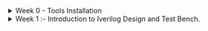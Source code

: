 <details>
<summary> Week 0 - Tools Installation </summary>
  <br>
  <p>  In this step we are going to install all necessary Open Source tools which we are going to use in this program.<br> Before that, setup ubuntu in oracle virtualbox. <br>
    <h2>Tool includes:-</h2>
  </p>
<ol>
  <li>Yosys</li>
  <li>magic</li>
  <li>OpenLANE</li>
  <li>lverilog</li>
  <li>gtkwave</li>
  <li>ngspice</li>
  <li>OpenSTA</li>
  
</ol>
 <hr>
  <h2>Yosys – Yosys Open Synthesis Suite</h2>
<p><pre>$ git clone https://github.com/YosysHQ/yosys.git 
$ cd yosys 
$ sudo apt install make # (If make is not installed please install it) 
$ sudo apt-get install build-essential clang bison flex \ 
  libreadline-dev gawk tcl-dev libffi-dev git \ 
  graphviz xdot pkg-config python3 libboost-system-dev \ 
  libboost-python-dev libboost-filesystem-dev zlib1g-dev 
$ make 
$ sudo make install </pre>
  ( Note:- If code shows some error then remove "\" it from the code and keep it continue. ) <br> <br>
  <p align="center">  <img src="https://github.com/user-attachments/assets/1a0578b4-934a-47a3-82fc-036bb65a6bf0" alt="yosys" width="575"></p>
  <hr>
   <h2>Magic</h2>
  <p><pre>$ sudo apt-get install m4
$ sudo apt-get install tcsh
$ sudo apt-get install csh
$ sudo apt-get install libx11-dev
$ sudo apt-get install tcl-dev tk-dev
$ sudo apt-get install libcairo2-dev
$ sudo apt-get install mesa-common-dev libglu1-mesa-dev
$ sudo apt-get install libncurses-dev
git clone https://github.com/RTimothyEdwards/magic
cd magic
./configure
make
make install  </pre>
    <p align="center"> <img src="https://github.com/user-attachments/assets/5e351991-6278-44fd-ab31-73c66cd9f34b" alt="yosys" width="575"></p>  </p>
  <hr>
  <h2>Dependencies </h2>
    <pre>sudo apt-get update
sudo apt-get upgrade
sudo apt install -y build-essential python3 python3-venv python3-pip make git </pre>
    <pre>sudo apt install apt-transport-https ca-certificates curl software-properties-common
curl -fsSL https://download.docker.com/linux/ubuntu/gpg | sudo gpg --dearmor -o
/usr/share/keyrings/docker-archive-keyring.gpg</pre>
    <pre>echo "deb [arch=amd64 signed-by=/usr/share/keyrings/docker-archive-keyring.gpg]
https://download.docker.com/linux/ubuntu $(lsb_release -cs) stable" | sudo tee
/etc/apt/sources.list.d/docker.list > /dev/null  </pre>
      <pre># After reboot
  docker run hello-world </pre><br>
         (<b>Note :-</b> You should install all the dependencies before installing OpenLANE.)      
  </p>
  <hr>
  <h2>OpenLANE</h2>
  <p>
    <pre>cd $HOME
git clone https://github.com/The-OpenROAD-Project/OpenLane
cd OpenLane
make
make test   </pre>
      <p align="center">
  <img src="https://github.com/user-attachments/assets/80845108-1ea8-4b45-936d-ad61391072ce" alt="yosys" width="675">
        <img src="https://github.com/user-attachments/assets/74d89146-c9bb-41ab-804d-59136c6b1d98" alt="yosys" width="675"> </p>
      <details>
      <summary> OpenLane PDK Version Mismatch </summary><br>
      <p><b> Error encountered:</b></p>
        <p><i>While running make test in OpenLane:</i></p>
        <pre>[ERROR]: The version of open_pdks used in building the PDK does not match the version OpenLane was tested on
  (installed: a80ed405766c5d4f21c8bfca84552a7478fe75b2, tested: 0fe599b2afb6708d281543108caf8310912f54af)
  This may introduce some issues. You may want to re-install the PDK by invoking `make pdk`.</pre>
        <p> <i>Cause</i> <br>
                The installed Sky130 PDK version did not match the version OpenLane expects.</p>
        <p> <i>Solution</i> <br>
          <ol>
            <li>Set up Python virtual environment:</li><br>
            <pre>python3 -m venv venv
  source ./venv/bin/activate
  pip install volare</pre>
            <li>Enable the tested PDK version:</li>
            <pre>./venv/bin/ciel enable --pdk-family sky130 (hashes)</pre>
            <li>Verify enabled PDK:</li>
            <pre>./venv/bin/ciel ls-enabled --pdk-family sky130</pre>
            <li>Run OpenLane flow:</li>
            <pre>make test</pre>
          </ol>
      </details>
      <hr>
  <h2>Iverilog</h2>
  Steps to install iverilog
  <p>
    <pre>sudo apt-get update
sudo apt-get install iverilog     </pre>
  </p>
  <hr>
  <h2>gtkwave</h2>
  Steps to install gtkwave
  <p>
    <pre>sudo apt-get update
sudo apt-get install iverilog    </pre>
<hr>
  <h2>ngspice</h2>
  <p>After downloading the tar file from https://sourceforge.net/projects/ngspice/files/ to a local
directory, unpack it using:</p>
    <pre>$ tar -zxvf ngspice-37.tar.gz
$ cd ngspice-37
$ mkdir release
$ cd release
$ ../configure --with-x --with-readline=yes --disable-debug
$ make
$ sudo make install  </pre>
<hr>
  <h2>OpenSTA - Static Timing Analysis</h2>
  Reference :-  https://github.com/The-OpenROAD-Project/OpenSTA <br>
  <p>Build by using CMake.<br>
  Dependencies to download first.</p>
    <pre>         Ubuntu   Macos
        22.04.2   14.5
cmake    3.24.2    3.29.2
clang             15.0.0
gcc      11.4.0
tcl       8.6      8.6.16
swig      4.1.0    4.1.1
bison     3.8.2    3.8.2
flex      2.6.4    2.6.4 <br>
<b>External Dependencies</b><br>
                 Ubuntu   Darwin  License
eigen       3.4.0   3.4.0   MPL2  required
cudd        3.0.0   3.0.0   BSD   required
tclreadline 2.3.8   2.3.8   BSD   optional
zLib        1.2.5   1.2.8   zlib  optional    </pre>
<p>
CUDD is available <a href="https://github.com/davidkebo/cudd/blob/main/cudd_versions/cudd-3.0.0.tar.gz">here.</a> download and follow the following steps.</p>
<pre>tar xvfz cudd-3.0.0.tar.gz
cd cudd-3.0.0
./configure
make</pre>
<h2>Building with CMake</h2>
Use the following commands to checkout the git repository and build the OpenSTA library and excutable.<br>
<pre>git clone https://github.com/parallaxsw/OpenSTA.git
cd OpenSTA
mkdir build
cd build
cmake -DCUDD_DIR=<CUDD_INSTALL_DIR> ..
make
</pre>
  If you find any difficulty then click <a href="https://github.com/The-OpenROAD-Project/OpenSTA?tab=readme-ov-file#building-with-cmake">here.</a><br>
  If you have any issues while performing setup please share it with me, I would love to solve it and I can update it on my repo.<br><br>
  <div align="center">
  <b><i>Thankyou for reading </i></b>
</div>
</details>
  <details>
<summary>
  Week 1 :- Introduction to Iverilog Design and Test Bench.
</summary>
    <br>
    <details>
      <summary>Day 1 :- Introduction to verilog RTL design and Synthesis.</summary>
    <p>
<ol><h3> <li>Introduction to open-source simulator Iverilog.</li></h3><h2></h2>
  <p>A simulator is a software tool that helps verify digital designs before they are implemented in hardware. It allows us to test the functionality of the design by executing it together with a testbench. </p>
  In Iverilog, the inputs are:
  <ul><li>Design file (RTL code)</li>
    <li>Testbench file</li></ul><br>
  Basic Simulation Flow:
  <ol><li>Write the RTL design and testbench.</li>
  <li>Compile using Iverilog.</li>
  <li>Run the simulation to generate a VCD file.</li>
  <li>Open the VCD file in GTKWave to visualize waveforms.</li></ol>
  <hr>
 <h3><li>Labs using Iverilog and GTKWave.</li></h3><h2></h2>
  <p>To simulate a design and view its waveforms, the following steps were performed:
  <ol><li>Clone the workshop repository:</li><br>
    <pre>git clone https://github.com/kunalg123/sky130RTLDesignAndSynthesisWorkshop.git
cd sky130RTLDesignAndSynthesisWorkshop/verilog_files</pre>
    <li>Compile the Verilog design using Iverilog:</li><br>
    <pre>cd verilog files
iverilog good_latch.v</pre>This generates an output file named <b>"a.out."</b><br>
    <br><li>Run the simulation:</li><br>
    <pre>./a.out</pre>This produces the simulation result in a VCD file (e.g., tb_good_latch.vcd).<br>
    <br><li>Open the waveform in GTKWave:</li><br>
    <pre>gtkwave tb_good_latch.vcd</pre>At this stage, the signal transitions of the design can be visualized and analyzed in GTKWave to verify its functionality.</ol>
  <br>
  <p align="center">
  <img src="https://github.com/user-attachments/assets/b386e58c-8cc5-4927-86b4-9ff97209e914" width="45%"  valign="top"  />
  <img src="https://github.com/user-attachments/assets/b44e0958-5a2d-4659-8508-8e9a39685783" width="45%" />
</p>
  </p>
  <hr>
 <h3> <li>Introduction to Yosys and Logic Synthesis</li></h3><h2></h2>
  <p>Yosys is an open-source logic synthesis tool used to convert RTL (Register Transfer Level) designs into a gate-level netlist. This netlist maps the design onto standard cells from a library, preparing it for further verification and eventual hardware implementation. Verification of Synthesis <br> After synthesis, the netlist is verified to ensure functional equivalence with the original RTL:
  <ol>
    <li>The netlist is simulated along with the same testbench used for RTL simulation.</li>
    <li>The simulator (e.g., Iverilog) generates a VCD file capturing signal transitions.</li>
    <li>This VCD file is viewed in GTKWave to compare waveforms and confirm that the synthesized design behaves identically to the RTL.</li>
  </ol>
  </p>
  <hr>
 <h3> <li>Labs using Yosys and Sky130 PDKs</li></h3><h2></h2>
  <p>To synthesize a design using Yosys and the Sky130 PDK, the following steps were performed:
  <ol>
    <li>Navigate to the Verilog files directory:</li><br>
    <pre>cd verilog_files</pre>
    <li>Start Yosys and read the standard cell library:</li>
    <pre>yosys <br>read_liberty -lib ( relative_path_to_liberty_file ) </pre>
    <p align="center"><img src="https://github.com/user-attachments/assets/ada3a288-a113-4e98-b6ad-8559391bf9b2" width="45%"  valign="top"/><br></p>
    <li>Read the Verilog design file:</li><br>
    <pre>read_verilog good_mux.v</pre>
    <p><img src="https://github.com/user-attachments/assets/b050b932-632b-40cc-952c-8ba0971fe379" width="45%"  valign="top"/>
    <img src="https://github.com/user-attachments/assets/a38f90e2-a137-47c9-8204-129e10cd4f9b" width="45%"  valign="top"/><br></p>
   <li>Synthesize the design specifying the top module and library:</li><br>
    <pre>synth -top good_mux
abc -liberty ( relative_path_to_liberty_file )</pre>
<p align="center"><img src="https://github.com/user-attachments/assets/fde73e2b-b9ef-41fd-9e66-055e6c57f772" width="45%"  valign="center"/><br></p>  
 <li>Visualize the synthesized netlist:</li><br>
  <pre>show</pre>
    <p><img src="https://github.com/user-attachments/assets/7dee12a7-244d-4f3f-8409-fe557ec98205" width="45%"  valign="top"/>
    <img src="https://github.com/user-attachments/assets/281ef7af-d92b-4100-8ff7-d9c9a74b33b7" width="45%"  valign="top"/><br></p>
 <br>  <li>Export the synthesized netlist to a Verilog file:</li><br>
  <pre>write_verilog -noattr good_netlist.v</pre>
    <p align="center">    <img src="https://github.com/user-attachments/assets/6ba5e296-77a8-4f44-aff5-35478954b9c0" width="45%"  valign="top"/><br></p>
 <br> <li>(Optional) Open the file in a text editor for inspection:</li><br>
  <pre>!gedit ( file_name )</pre>
  <p align="center"><img src="https://github.com/user-attachments/assets/91e3fa4c-c62f-494c-adb1-57f3729ab162" width="45%"  valign="top"/><br></p> 
  </ol>
    <br><b>Explanation:</b>
    <ul>
      <li><code>read_liberty:</code> Loads the standard cell library for synthesis.</li>
      <li><code>read_verilog:</code> Loads the RTL design.</li>
      <li><code>synth</code> + <code>abc:</code> Performs logic synthesis and maps the design to the library cells.</li>
      <li><code>show:</code> Visualizes the netlist structure.</li>
      <li><code>write_verilog:</code> Saves the synthesized netlist for post-synthesis simulation or further processing.</li>
    </ul>
  </p>
</ol>
    </p>
    </details>
  </details>
